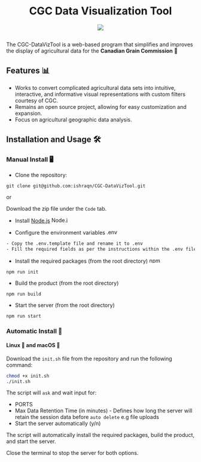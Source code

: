 <div align="center">
    <h1> CGC Data Visualization Tool </h1>
    <img src="main_screen.gif" width="" height="">
</div>

## 
The CGC-DataVizTool is a web-based program that simplifies and improves the display of agricultural data for the **Canadian Grain Commission** 🍁

## Features 📊
- Works to convert complicated agricultural data sets into intuitive, interactive, and informative visual representations with custom filters courtesy of CGC.
- Remains an open source project, allowing for easy customization and expansion.
- Focus on agricultural geographic data analysis.

## Installation and Usage 🛠️

### Manual Install 🖥️

- Clone the repository: 

```git clone git@github.com:ishraqn/CGC-DataVizTool.git``` 

or 

Download the zip file under the `Code` tab.

- Install [Node.js](https://nodejs.org/en/download) <img src = "https://upload.wikimedia.org/wikipedia/commons/d/d9/Node.js_logo.svg" alt="Node.js Icon" height ="15" width="50">

- Configure the environment variables <img src = "https://raw.githubusercontent.com/motdotla/dotenv/master/dotenv.svg" alt=".env icon" height = "15" width ="50">

```bash
- Copy the .env.template file and rename it to .env
- Fill the required fields as per the instructions within the .env file
```

- Install the required packages (from the root directory) <img src = "https://upload.wikimedia.org/wikipedia/commons/d/db/Npm-logo.svg" alt="npm Icon" height = "15" width = "50">

```npm run init```

- Build the product (from the root directory) 

```npm run build```

- Start the server (from the root directory) 

```npm run start```

### Automatic Install 🤖

#### Linux 🐧 and macOS 🍎

Download the `init.sh` file from the repository and run the following command:

```bash
chmod +x init.sh
./init.sh
```

 The script will `ask` and wait input for:

- PORTS
- Max Data Retention Time (in minutes) - Defines how long the server will retain the session data before `auto delete` e.g file uploads
- Start the server automatically (y/n)

The script will automatically install the required packages, build the product, and start the server.

Close the terminal to stop the server for both options.